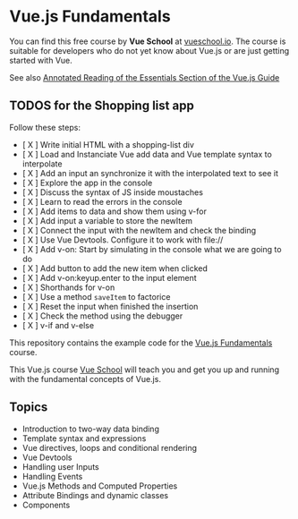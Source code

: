 # Vue.js Fundamentals

You can find this free course by **Vue School** at [vueschool.io](https://vueschool.io/courses/vuejs-fundamentals). 
The course is suitable for developers who do not yet know about Vue.js or are just getting started with Vue.

See also [Annotated Reading of the Essentials Section of the Vue.js Guide](https://crguezl.github.io/learning-vue-geting-started-guide)

## TODOS for the Shopping list app

Follow these steps:

- [ X ] Write initial HTML with a shopping-list div
- [ X ] Load and Instanciate Vue add data and Vue template syntax to interpolate
- [ X ] Add an input an synchronize it with the interpolated text to see it
- [ X ] Explore the app in the console
- [ X ] Discuss the syntax of JS inside moustaches
- [ X ] Learn to read the errors in the console
- [ X ] Add items to data and show them using v-for
- [ X ] Add input a variable to store the newItem
- [ X ] Connect the input with the newItem and check the binding
- [ X ] Use Vue Devtools. Configure it to work with file://
- [ X ] Add v-on: Start by simulating in the console what we are going to do
- [ X ] Add button to add the new item when clicked
- [ X ] Add v-on:keyup.enter to the input element
- [ X ] Shorthands for v-on 
- [ X ] Use a method `saveItem` to factorice
- [ X ] Reset the input when finished the insertion
- [ X ] Check the method using the debugger
- [ X ] v-if and v-else

This repository contains the example code for the [Vue.js Fundamentals](https://vueschool.io/courses/vuejs-fundamentals) course.

This Vue.js course [Vue School](https://vueschool.io/courses/vuejs-fundamentals) will teach you and get you up and running with the fundamental concepts of Vue.js. 

## Topics

- Introduction to two-way data binding
- Template syntax and expressions
- Vue directives, loops and conditional rendering
- Vue Devtools
- Handling user Inputs
- Handling Events
- Vue.js Methods and Computed Properties
- Attribute Bindings and dynamic classes
- Components




